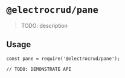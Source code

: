 # `@electrocrud/pane`

> TODO: description

## Usage

```
const pane = require('@electrocrud/pane');

// TODO: DEMONSTRATE API
```
